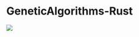 # GeneticAlgorithms-Rust

[![](https://travis-ci.org/sacooper/GeneticAlgorithms-Rust.svg?branch=master)](https://travis-ci.org/sacooper/GeneticAlgorithms-Rust)
